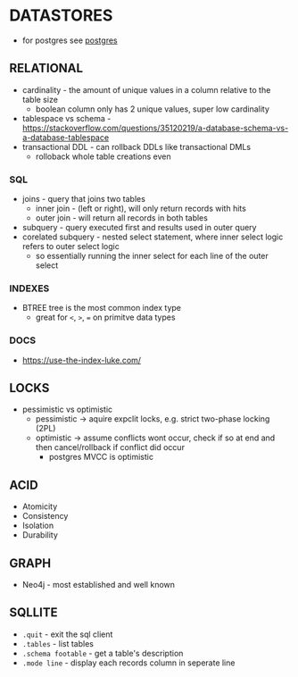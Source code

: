 # DATASTORES
- for postgres see [postgres](postgres_cheatsheet.md)


## RELATIONAL
- cardinality - the amount of unique values in a column relative to the table size
    - boolean column only has 2 unique values, super low cardinality
- tablespace vs schema - https://stackoverflow.com/questions/35120219/a-database-schema-vs-a-database-tablespace
- transactional DDL - can rollback DDLs like transactional DMLs
    - rolloback whole table creations even
### SQL
- joins - query that joins two tables
    - inner join - (left or right), will only return records with hits
    - outer join - will return all records in both tables
- subquery - query executed first and results used in outer query
- corelated subquery - nested select statement, where inner select logic refers to outer select logic
    - so essentially running the inner select for each line of the outer select
### INDEXES
- BTREE tree is the most common index type
    - great for `<`, `>`, `=` on primitve data types
### DOCS
- https://use-the-index-luke.com/

## LOCKS
- pessimistic vs optimistic
    - pessimistic -> aquire expclit locks, e.g. strict two-phase locking (2PL)
    - optimistic -> assume conflicts wont occur, check if so at end and then cancel/rollback if conflict did occur
        - postgres MVCC is optimistic

## ACID
- Atomicity
- Consistency
- Isolation
- Durability

## GRAPH
- Neo4j - most established and well known

## SQLLITE
- `.quit` - exit the sql client
- `.tables` - list tables
- `.schema footable` - get a table's description
- `.mode line` - display each records column in seperate line
